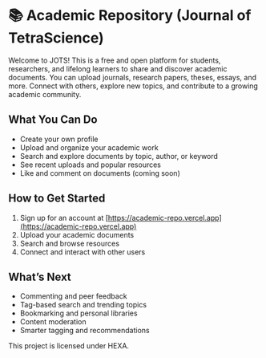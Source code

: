 # 📚 Academic Repository (Journal of TetraScience)

Welcome to JOTS! This is a free and open platform for students, researchers, and lifelong learners to share and discover academic documents. You can upload journals, research papers, theses, essays, and more. Connect with others, explore new topics, and contribute to a growing academic community.

## What You Can Do

- Create your own profile
- Upload and organize your academic work
- Search and explore documents by topic, author, or keyword
- See recent uploads and popular resources
- Like and comment on documents (coming soon)

## How to Get Started

1. Sign up for an account at [https://academic-repo.vercel.app](https://academic-repo.vercel.app)
2. Upload your academic documents
3. Search and browse resources
4. Connect and interact with other users

## What’s Next

- Commenting and peer feedback
- Tag-based search and trending topics
- Bookmarking and personal libraries
- Content moderation
- Smarter tagging and recommendations

This project is licensed under HEXA.
